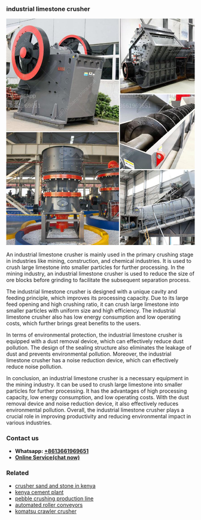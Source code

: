 <h3>industrial limestone crusher</h3><img src='1706773274.jpg' alt=''><p>An industrial limestone crusher is mainly used in the primary crushing stage in industries like mining, construction, and chemical industries. It is used to crush large limestone into smaller particles for further processing. In the mining industry, an industrial limestone crusher is used to reduce the size of ore blocks before grinding to facilitate the subsequent separation process.</p><p>The industrial limestone crusher is designed with a unique cavity and feeding principle, which improves its processing capacity. Due to its large feed opening and high crushing ratio, it can crush large limestone into smaller particles with uniform size and high efficiency. The industrial limestone crusher also has low energy consumption and low operating costs, which further brings great benefits to the users.</p><p>In terms of environmental protection, the industrial limestone crusher is equipped with a dust removal device, which can effectively reduce dust pollution. The design of the sealing structure also eliminates the leakage of dust and prevents environmental pollution. Moreover, the industrial limestone crusher has a noise reduction device, which can effectively reduce noise pollution.</p><p>In conclusion, an industrial limestone crusher is a necessary equipment in the mining industry. It can be used to crush large limestone into smaller particles for further processing. It has the advantages of high processing capacity, low energy consumption, and low operating costs. With the dust removal device and noise reduction device, it also effectively reduces environmental pollution. Overall, the industrial limestone crusher plays a crucial role in improving productivity and reducing environmental impact in various industries.</p><h3>Contact us</h3><ul><li><strong>Whatsapp:&nbsp;<a href="https://wa.me/8613661969651">+8613661969651</a></strong></li><li><a href="https://swt.shibang-china.com/?git&amp;zhl&amp;industrial limestone crusher"><strong>Online Service(chat now)</strong></a></li></ul><h3>Related</h3><ul><li><a href='crusher sand and stone in kenya.md'>crusher sand and stone in kenya</a></li><li><a href='kenya cement plant.md'>kenya cement plant</a></li><li><a href='pebble crushing production line.md'>pebble crushing production line</a></li><li><a href='automated roller conveyors.md'>automated roller conveyors</a></li><li><a href='komatsu crawler crusher.md'>komatsu crawler crusher</a></li></ul>